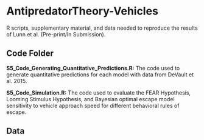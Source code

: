 # AntipredatorTheory-Vehicles
R scripts, supplementary material, and data needed to reproduce the results of Lunn et al. (Pre-print/In Submission).

## Code Folder

**S5_Code_Generating_Quantitative_Predictions.R:** The code used to generate quantitative predictions for each model with data from DeVault et al. 2015.  

**S5_Code_Simulation.R:** The code used to evaluate the FEAR Hypothesis, Looming Stimulus Hypothesis, and Bayesian optimal escape model sensitivity to vehicle approach speed for different behavioral rules of escape. 

## Data


